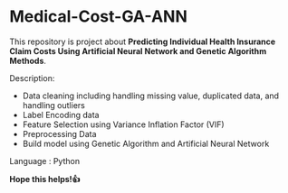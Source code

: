 # Medical-Cost-GA-ANN

This repository is project about **Predicting Individual Health Insurance Claim Costs Using Artificial Neural Network and Genetic Algorithm Methods**.

Description:

- Data cleaning including handling missing value, duplicated data, and handling outliers
- Label Encoding data
- Feature Selection using Variance Inflation Factor (VIF)
- Preprocessing Data
- Build model using Genetic Algorithm and Artificial Neural Network

Language : Python


**Hope this helps!👍**
